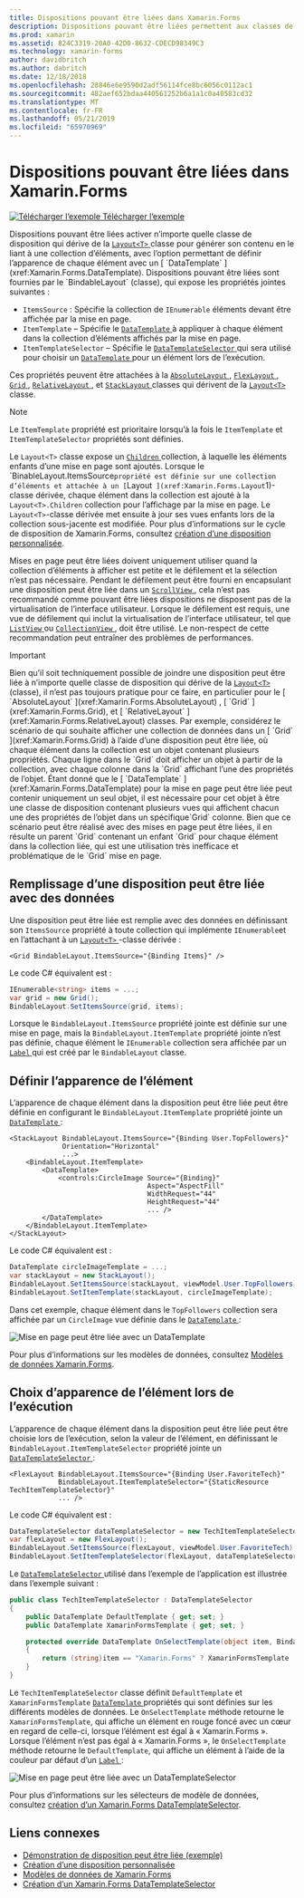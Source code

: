```yaml
---
title: Dispositions pouvant être liées dans Xamarin.Forms
description: Dispositions pouvant être liées permettent aux classes de mise en page générer leur contenu en le liant à une collection d’éléments, avec l’option permettant de définir l’apparence de chaque élément avec un DataTemplate.
ms.prod: xamarin
ms.assetid: 824C3319-20A0-42D0-8632-CDECD98349C3
ms.technology: xamarin-forms
author: davidbritch
ms.author: dabritch
ms.date: 12/18/2018
ms.openlocfilehash: 28846e6e9590d2adf56114fce8bc6056c0112ac1
ms.sourcegitcommit: 482aef652bdaa440561252b6a1a1c0a40583cd32
ms.translationtype: MT
ms.contentlocale: fr-FR
ms.lasthandoff: 05/21/2019
ms.locfileid: "65970969"
---
```

# <a name="bindable-layouts-in-xamarinforms"></a>Dispositions pouvant être liées dans Xamarin.Forms

[![Télécharger l’exemple](~/media/shared/download.png) Télécharger l’exemple](https://developer.xamarin.com/samples/xamarin-forms/UserInterface/BindableLayouts/)

Dispositions pouvant être liées activer n’importe quelle classe de disposition qui dérive de la [ `Layout<T>` ](xref:Xamarin.Forms.Layout`1) classe pour générer son contenu en le liant à une collection d’éléments, avec l’option permettant de définir l’apparence de chaque élément avec un [ `DataTemplate` ](xref:Xamarin.Forms.DataTemplate). Dispositions pouvant être liées sont fournies par le `BindableLayout` (classe), qui expose les propriétés jointes suivantes :

- `ItemsSource` : Spécifie la collection de `IEnumerable` éléments devant être affichée par la mise en page.
- `ItemTemplate` – Spécifie le [ `DataTemplate` ](xref:Xamarin.Forms.DataTemplate) à appliquer à chaque élément dans la collection d’éléments affichés par la mise en page.
- `ItemTemplateSelector` – Spécifie le [ `DataTemplateSelector` ](xref:Xamarin.Forms.DataTemplateSelector) qui sera utilisé pour choisir un [ `DataTemplate` ](xref:Xamarin.Forms.DataTemplate) pour un élément lors de l’exécution.

Ces propriétés peuvent être attachées à la [ `AbsoluteLayout` ](xref:Xamarin.Forms.AbsoluteLayout), [ `FlexLayout` ](xref:Xamarin.Forms.FlexLayout), [ `Grid` ](xref:Xamarin.Forms.Grid), [ `RelativeLayout` ](xref:Xamarin.Forms.RelativeLayout) , et [ `StackLayout` ](xref:Xamarin.Forms.StackLayout) classes qui dérivent de la [ `Layout<T>` ](xref:Xamarin.Forms.Layout`1) classe.

> [!NOTE]
> Le `ItemTemplate` propriété est prioritaire lorsqu’à la fois le `ItemTemplate` et `ItemTemplateSelector` propriétés sont définies.

Le `Layout<T>` classe expose un [ `Children` ](xref:Xamarin.Forms.Layout`1.Children) collection, à laquelle les éléments enfants d’une mise en page sont ajoutés. Lorsque le `BinableLayout.ItemsSource` propriété est définie sur une collection d’éléments et attachée à un [ `Layout<T>` ](xref:Xamarin.Forms.Layout`1)-classe dérivée, chaque élément dans la collection est ajouté à la `Layout<T>.Children` collection pour l’affichage par la mise en page. Le `Layout<T>`-classe dérivée met ensuite à jour ses vues enfants lors de la collection sous-jacente est modifiée. Pour plus d’informations sur le cycle de disposition de Xamarin.Forms, consultez [création d’une disposition personnalisée](~/xamarin-forms/user-interface/layouts/custom.md).

Mises en page peut être liées doivent uniquement utiliser quand la collection d’éléments à afficher est petite et le défilement et la sélection n’est pas nécessaire. Pendant le défilement peut être fourni en encapsulant une disposition peut être liée dans un [ `ScrollView` ](xref:Xamarin.Forms.ScrollView), cela n’est pas recommandé comme pouvant être liées dispositions ne disposent pas de la virtualisation de l’interface utilisateur. Lorsque le défilement est requis, une vue de défilement qui inclut la virtualisation de l’interface utilisateur, tel que [ `ListView` ](xref:Xamarin.Forms.ListView) ou [ `CollectionView` ](xref:Xamarin.Forms.CollectionView), doit être utilisé. Le non-respect de cette recommandation peut entraîner des problèmes de performances.

> [!IMPORTANT]
>Bien qu’il soit techniquement possible de joindre une disposition peut être liée à n’importe quelle classe de disposition qui dérive de la [ `Layout<T>` ](xref:Xamarin.Forms.Layout`1) (classe), il n’est pas toujours pratique pour ce faire, en particulier pour le [ `AbsoluteLayout` ](xref:Xamarin.Forms.AbsoluteLayout) , [ `Grid` ](xref:Xamarin.Forms.Grid), et [ `RelativeLayout` ](xref:Xamarin.Forms.RelativeLayout) classes. Par exemple, considérez le scénario de qui souhaite afficher une collection de données dans un [ `Grid` ](xref:Xamarin.Forms.Grid) à l’aide d’une disposition peut être liée, où chaque élément dans la collection est un objet contenant plusieurs propriétés. Chaque ligne dans le `Grid` doit afficher un objet à partir de la collection, avec chaque colonne dans la `Grid` affichant l’une des propriétés de l’objet. Étant donné que le [ `DataTemplate` ](xref:Xamarin.Forms.DataTemplate) pour la mise en page peut être liée peut contenir uniquement un seul objet, il est nécessaire pour cet objet à être une classe de disposition contenant plusieurs vues qui affichent chacun une des propriétés de l’objet dans un spécifique`Grid` colonne. Bien que ce scénario peut être réalisé avec des mises en page peut être liées, il en résulte un parent `Grid` contenant un enfant `Grid` pour chaque élément dans la collection liée, qui est une utilisation très inefficace et problématique de le `Grid` mise en page.

## <a name="populating-a-bindable-layout-with-data"></a>Remplissage d’une disposition peut être liée avec des données

Une disposition peut être liée est remplie avec des données en définissant son `ItemsSource` propriété à toute collection qui implémente `IEnumerable`et en l’attachant à un [ `Layout<T>` ](xref:Xamarin.Forms.Layout`1)-classe dérivée :

```xaml
<Grid BindableLayout.ItemsSource="{Binding Items}" />
```

Le code C# équivalent est :

```csharp
IEnumerable<string> items = ...;
var grid = new Grid();
BindableLayout.SetItemsSource(grid, items);
```

Lorsque le `BindableLayout.ItemsSource` propriété jointe est définie sur une mise en page, mais la `BindableLayout.ItemTemplate` propriété jointe n’est pas définie, chaque élément le `IEnumerable` collection sera affichée par un [ `Label` ](xref:Xamarin.Forms.Label) qui est créé par le `BindableLayout` classe.

## <a name="defining-item-appearance"></a>Définir l’apparence de l’élément

L’apparence de chaque élément dans la disposition peut être liée peut être définie en configurant le `BindableLayout.ItemTemplate` propriété jointe un [ `DataTemplate` ](xref:Xamarin.Forms.DataTemplate):

```xaml
<StackLayout BindableLayout.ItemsSource="{Binding User.TopFollowers}"
             Orientation="Horizontal"
             ...>
    <BindableLayout.ItemTemplate>
        <DataTemplate>
            <controls:CircleImage Source="{Binding}"
                                  Aspect="AspectFill"
                                  WidthRequest="44"
                                  HeightRequest="44"
                                  ... />
        </DataTemplate>
    </BindableLayout.ItemTemplate>
</StackLayout>
```

Le code C# équivalent est :

```csharp
DataTemplate circleImageTemplate = ...;
var stackLayout = new StackLayout();
BindableLayout.SetItemsSource(stackLayout, viewModel.User.TopFollowers);
BindableLayout.SetItemTemplate(stackLayout, circleImageTemplate);
```

Dans cet exemple, chaque élément dans le `TopFollowers` collection sera affichée par un `CircleImage` vue définie dans le [ `DataTemplate` ](xref:Xamarin.Forms.DataTemplate):

![Mise en page peut être liée avec un DataTemplate](bindable-layouts-images/top-followers.png "disposition peut être liée avec un modèle de données")

Pour plus d’informations sur les modèles de données, consultez [Modèles de données Xamarin.Forms](~/xamarin-forms/app-fundamentals/templates/data-templates/index.md).

## <a name="choosing-item-appearance-at-runtime"></a>Choix d’apparence de l’élément lors de l’exécution

L’apparence de chaque élément dans la disposition peut être liée peut être choisie lors de l’exécution, selon la valeur de l’élément, en définissant le `BindableLayout.ItemTemplateSelector` propriété jointe un [ `DataTemplateSelector` ](xref:Xamarin.Forms.DataTemplateSelector):

```xaml
<FlexLayout BindableLayout.ItemsSource="{Binding User.FavoriteTech}"
            BindableLayout.ItemTemplateSelector="{StaticResource TechItemTemplateSelector}"
            ... />
```

Le code C# équivalent est :

```csharp
DataTemplateSelector dataTemplateSelector = new TechItemTemplateSelector { ... };
var flexLayout = new FlexLayout();
BindableLayout.SetItemsSource(flexLayout, viewModel.User.FavoriteTech);
BindableLayout.SetItemTemplateSelector(flexLayout, dataTemplateSelector);
```

Le [ `DataTemplateSelector` ](xref:Xamarin.Forms.DataTemplateSelector) utilisé dans l’exemple de l’application est illustrée dans l’exemple suivant :

```csharp
public class TechItemTemplateSelector : DataTemplateSelector
{
    public DataTemplate DefaultTemplate { get; set; }
    public DataTemplate XamarinFormsTemplate { get; set; }

    protected override DataTemplate OnSelectTemplate(object item, BindableObject container)
    {
        return (string)item == "Xamarin.Forms" ? XamarinFormsTemplate : DefaultTemplate;
    }
}
```

Le `TechItemTemplateSelector` classe définit `DefaultTemplate` et `XamarinFormsTemplate` [ `DataTemplate` ](xref:Xamarin.Forms.DataTemplate) propriétés qui sont définies sur les différents modèles de données. Le `OnSelectTemplate` méthode retourne le `XamarinFormsTemplate`, qui affiche un élément en rouge foncé avec un cœur en regard de celle-ci, lorsque l’élément est égal à « Xamarin.Forms ». Lorsque l’élément n’est pas égal à « Xamarin.Forms », le `OnSelectTemplate` méthode retourne le `DefaultTemplate`, qui affiche un élément à l’aide de la couleur par défaut d’un [ `Label` ](xref:Xamarin.Forms.Label):

![Mise en page peut être liée avec un DataTemplateSelector](bindable-layouts-images/favorite-tech.png "disposition peut être liée avec un sélecteur de modèle de données")

Pour plus d’informations sur les sélecteurs de modèle de données, consultez [création d’un Xamarin.Forms DataTemplateSelector](~/xamarin-forms/app-fundamentals/templates/data-templates/selector.md).

## <a name="related-links"></a>Liens connexes

- [Démonstration de disposition peut être liée (exemple)](https://developer.xamarin.com/samples/xamarin-forms/UserInterface/BindableLayouts/)
- [Création d’une disposition personnalisée](~/xamarin-forms/user-interface/layouts/custom.md)
- [Modèles de données de Xamarin.Forms](~/xamarin-forms/app-fundamentals/templates/data-templates/index.md)
- [Création d’un Xamarin.Forms DataTemplateSelector](~/xamarin-forms/app-fundamentals/templates/data-templates/selector.md)
